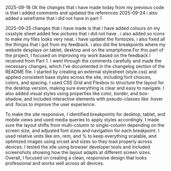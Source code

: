 2025-09-18 Ok the changes that i have made today from my previous code is that i added comments and updated the references 
2025-09-24 i also added a wireframe that i did not have in part 1

2025-09-25 changes that i have made is that i have added colours on my cssstyle sheet added few pictures that i did not have . i also added so icons to make my files looks very neat. i have updatet the fontsizes. i also fixed all the thingss that i got from my feedback. i also did the breakpoints where my website desplays on tablet, desktop and on the smartphone.For this part of the project, I focused on improving my work based on the feedback I received from Part 1. I went through the comments carefully and made the necessary changes, which I’ve documented in the changelog section of the README file. I started by creating an external stylesheet (style.css) and applied consistent base styles across the site, including font choices, colors, and spacing. I used CSS Grid and Flexbox to structure the layout for the desktop version, making sure everything is clear and easy to navigate. I also added visual styles using properties like color, border, and box-shadow, and included interactive elements with pseudo-classes like :hover and :focus to improve the user experience.

To make the site responsive, I identified breakpoints for desktop, tablet, and mobile views and used media queries to apply styles accordingly. I made sure the layout shifts from multi-column to single-column depending on the screen size, and adjusted font sizes and navigation for each breakpoint. I used relative units like em, rem, and % to keep everything scalable, and optimized images using srcset and sizes so they load properly across devices. I tested the site using browser developer tools and included screenshots showing how the layout adapts at different screen sizes. Overall, I focused on creating a clean, responsive design that looks professional and works well across all devices.

